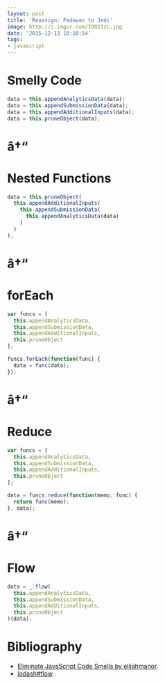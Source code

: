 ```yaml
---
layout: post
title: 'Reassign: Padowan to Jedi'
image: http://i.imgur.com/IOOX1zL.jpg
date: '2015-12-13 10:10:54'
tags:
- javascript
---
```


# Smelly Code

```javascript
data = this.appendAnalyticsData(data);
data = this.appendSubmissionData(data);
data = this.appendAdditionalInputs(data);
data = this.pruneObject(data);
```

# â†“

# Nested Functions

```javascript
data = this.pruneObject(
  this.appendAdditionalInputs(
    this.appendSubmissionData(
      this.appendAnalyticsData(data)
    )
  )
);
```

# â†“

# forEach

```javascript
var funcs = [
  this.appendAnalyticsData,
  this.appendSubmissionData,
  this.appendAdditionalInputs,
  this.pruneObject
];

funcs.forEach(function(func) {
  data = func(data);
});
```

# â†“

# Reduce

```javascript
var funcs = [
  this.appendAnalyticsData,
  this.appendSubmissionData,
  this.appendAdditionalInputs,
  this.pruneObject
];

data = funcs.reduce(function(memo, func) {
  return func(memo);
}, data);
```

# â†“

# Flow

```javascript
data = _.flow(
  this.appendAnalyticsData,
  this.appendSubmissionData,
  this.appendAdditionalInputs,
  this.pruneObject
)(data);
```

# Bibliography

- [Eliminate JavaScript Code Smells by elijahmanor](http://elijahmanor.com/talks/js-smells/#/).
- [lodash#flow](https://lodash.com/docs#flow).